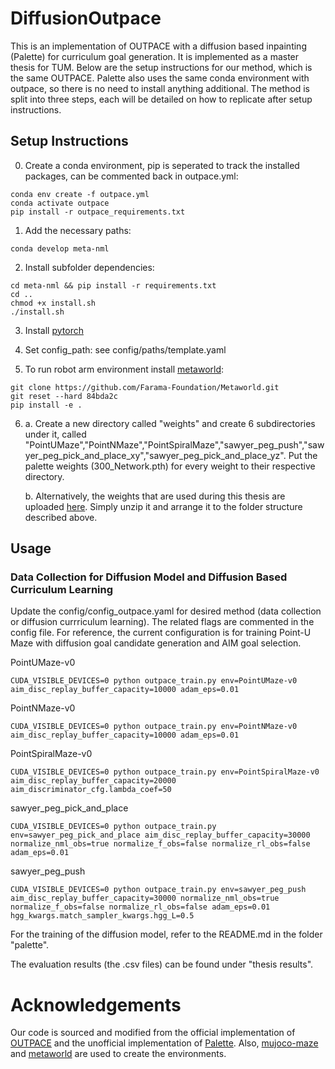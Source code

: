 # DiffusionOutpace

This is an implementation of OUTPACE with a diffusion based inpainting (Palette) for curriculum goal generation. It is implemented as a master thesis for TUM. Below are the setup instructions for our method, which is the same OUTPACE. Palette also uses the same conda environment with outpace, so there is no need to install anything additional. The method is split into three steps, each will be detailed on how to replicate after setup instructions.

## Setup Instructions
0. Create a conda environment, pip is seperated to track the installed packages, can be commented back in outpace.yml:
```
conda env create -f outpace.yml
conda activate outpace
pip install -r outpace_requirements.txt
```

1. Add the necessary paths:
```
conda develop meta-nml
```

2. Install subfolder dependencies:
```
cd meta-nml && pip install -r requirements.txt
cd ..
chmod +x install.sh
./install.sh
```
3. Install [pytorch](https://pytorch.org/get-started/locally/)


4. Set config_path:
see config/paths/template.yaml

5. To run robot arm environment install [metaworld](https://github.com/rlworkgroup/metaworld):
```
git clone https://github.com/Farama-Foundation/Metaworld.git
git reset --hard 84bda2c
pip install -e .
```
6. a. Create a new directory called "weights" and create 6 subdirectories under it, called "PointUMaze","PointNMaze","PointSpiralMaze","sawyer_peg_push","sawyer_peg_pick_and_place_xy","sawyer_peg_pick_and_place_yz". Put the palette weights (300_Network.pth) for every weight to their respective directory.

    b. Alternatively, the weights that are used during this thesis are uploaded [here](https://drive.google.com/file/d/1-NZP3ivtMJnOrA00uEOr3jzbrScEcP1W/view). Simply unzip it and arrange it to the folder structure described above.


## Usage
### Data Collection for Diffusion Model and Diffusion Based Curriculum Learning

Update the config/config_outpace.yaml for desired method (data collection or diffusion currriculum learning). The related flags are commented in the config file. For reference, the current configuration is for training Point-U Maze with diffusion goal candidate generation and AIM goal selection.

PointUMaze-v0
```
CUDA_VISIBLE_DEVICES=0 python outpace_train.py env=PointUMaze-v0 aim_disc_replay_buffer_capacity=10000 adam_eps=0.01
```
PointNMaze-v0
```
CUDA_VISIBLE_DEVICES=0 python outpace_train.py env=PointNMaze-v0 aim_disc_replay_buffer_capacity=10000 adam_eps=0.01
```
PointSpiralMaze-v0
```
CUDA_VISIBLE_DEVICES=0 python outpace_train.py env=PointSpiralMaze-v0 aim_disc_replay_buffer_capacity=20000 aim_discriminator_cfg.lambda_coef=50
```
sawyer_peg_pick_and_place
```
CUDA_VISIBLE_DEVICES=0 python outpace_train.py env=sawyer_peg_pick_and_place aim_disc_replay_buffer_capacity=30000 normalize_nml_obs=true normalize_f_obs=false normalize_rl_obs=false adam_eps=0.01
```
sawyer_peg_push
```
CUDA_VISIBLE_DEVICES=0 python outpace_train.py env=sawyer_peg_push aim_disc_replay_buffer_capacity=30000 normalize_nml_obs=true normalize_f_obs=false normalize_rl_obs=false adam_eps=0.01 hgg_kwargs.match_sampler_kwargs.hgg_L=0.5
```

For the training of the diffusion model, refer to the README.md in the folder "palette".

The evaluation results (the .csv files) can be found under "thesis results".

# Acknowledgements

Our code is sourced and modified from the official implementation of [OUTPACE](https://github.com/jayLEE0301/outpace_official) and the unofficial implementation of [Palette](https://github.com/Janspiry/Palette-Image-to-Image-Diffusion-Models). Also, [mujoco-maze](https://github.com/kngwyu/mujoco-maze) and [metaworld](https://github.com/Farama-Foundation/Metaworld) are used to create the environments.